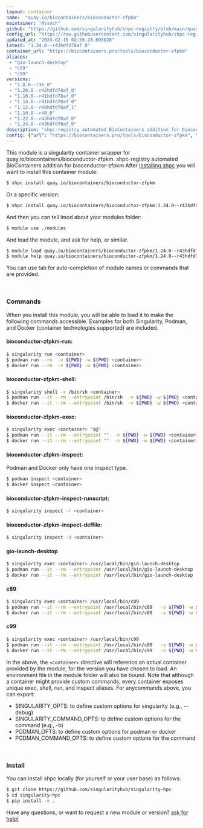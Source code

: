 ```yaml
---
layout: container
name:  "quay.io/biocontainers/bioconductor-zfpkm"
maintainer: "@vsoch"
github: "https://github.com/singularityhub/shpc-registry/blob/main/quay.io/biocontainers/bioconductor-zfpkm/container.yaml"
config_url: "https://raw.githubusercontent.com/singularityhub/shpc-registry/main/quay.io/biocontainers/bioconductor-zfpkm/container.yaml"
updated_at: "2024-02-16 02:56:28.695028"
latest: "1.24.0--r43hdfd78af_0"
container_url: "https://biocontainers.pro/tools/bioconductor-zfpkm"
aliases:
 - "gio-launch-desktop"
 - "c89"
 - "c99"
versions:
 - "1.8.0--r36_0"
 - "1.20.0--r42hdfd78af_0"
 - "1.16.0--r41hdfd78af_0"
 - "1.14.0--r41hdfd78af_0"
 - "1.12.0--r40hdfd78af_1"
 - "1.10.0--r40_0"
 - "1.22.0--r43hdfd78af_0"
 - "1.24.0--r43hdfd78af_0"
description: "shpc-registry automated BioContainers addition for bioconductor-zfpkm"
config: {"url": "https://biocontainers.pro/tools/bioconductor-zfpkm", "maintainer": "@vsoch", "description": "shpc-registry automated BioContainers addition for bioconductor-zfpkm", "latest": {"1.24.0--r43hdfd78af_0": "sha256:96d351b523f04afc5f97f4851b09e35106a4efbd3638890e10c914e5d6171464"}, "tags": {"1.8.0--r36_0": "sha256:af4ad1c895a96d86107ad5e8837b0273de6ee31e77ec62a79253804d22122a92", "1.20.0--r42hdfd78af_0": "sha256:adb1220009f98915c5b53c95dfa853d1ea5f8a88fb721129a5903db0b6f4d8b0", "1.16.0--r41hdfd78af_0": "sha256:9aa335bf89d380b31422aae1fc96f9aaef58685b027e20fec8dec22b67fd8cc9", "1.14.0--r41hdfd78af_0": "sha256:86b132fdcbb4bcff4fe2fd905babccfdd037bb3244512eda86fe238ec659cc4d", "1.12.0--r40hdfd78af_1": "sha256:db43b29059712b9402069227451ddb345d5e6c95f4743252cae7b031f783d594", "1.10.0--r40_0": "sha256:8e6968ba32f10c02335127dd2c5d1af8a250c94cb19f24bcf2722941b174cb76", "1.22.0--r43hdfd78af_0": "sha256:152979958702c3a9392e95e6ddf29b3b688b394419b873166e0da9fbe5456876", "1.24.0--r43hdfd78af_0": "sha256:96d351b523f04afc5f97f4851b09e35106a4efbd3638890e10c914e5d6171464"}, "docker": "quay.io/biocontainers/bioconductor-zfpkm", "aliases": {"gio-launch-desktop": "/usr/local/bin/gio-launch-desktop", "c89": "/usr/local/bin/c89", "c99": "/usr/local/bin/c99"}}
---
```


This module is a singularity container wrapper for quay.io/biocontainers/bioconductor-zfpkm.
shpc-registry automated BioContainers addition for bioconductor-zfpkm
After [installing shpc](#install) you will want to install this container module:


```bash
$ shpc install quay.io/biocontainers/bioconductor-zfpkm
```

Or a specific version:

```bash
$ shpc install quay.io/biocontainers/bioconductor-zfpkm:1.24.0--r43hdfd78af_0
```

And then you can tell lmod about your modules folder:

```bash
$ module use ./modules
```

And load the module, and ask for help, or similar.

```bash
$ module load quay.io/biocontainers/bioconductor-zfpkm/1.24.0--r43hdfd78af_0
$ module help quay.io/biocontainers/bioconductor-zfpkm/1.24.0--r43hdfd78af_0
```

You can use tab for auto-completion of module names or commands that are provided.

<br>

### Commands

When you install this module, you will be able to load it to make the following commands accessible.
Examples for both Singularity, Podman, and Docker (container technologies supported) are included.

#### bioconductor-zfpkm-run:

```bash
$ singularity run <container>
$ podman run --rm  -v ${PWD} -w ${PWD} <container>
$ docker run --rm  -v ${PWD} -w ${PWD} <container>
```

#### bioconductor-zfpkm-shell:

```bash
$ singularity shell -s /bin/sh <container>
$ podman run --it --rm --entrypoint /bin/sh  -v ${PWD} -w ${PWD} <container>
$ docker run --it --rm --entrypoint /bin/sh  -v ${PWD} -w ${PWD} <container>
```

#### bioconductor-zfpkm-exec:

```bash
$ singularity exec <container> "$@"
$ podman run --it --rm --entrypoint ""  -v ${PWD} -w ${PWD} <container> "$@"
$ docker run --it --rm --entrypoint ""  -v ${PWD} -w ${PWD} <container> "$@"
```

#### bioconductor-zfpkm-inspect:

Podman and Docker only have one inspect type.

```bash
$ podman inspect <container>
$ docker inspect <container>
```

#### bioconductor-zfpkm-inspect-runscript:

```bash
$ singularity inspect -r <container>
```

#### bioconductor-zfpkm-inspect-deffile:

```bash
$ singularity inspect -d <container>
```


#### gio-launch-desktop

```bash
$ singularity exec <container> /usr/local/bin/gio-launch-desktop
$ podman run --it --rm --entrypoint /usr/local/bin/gio-launch-desktop   -v ${PWD} -w ${PWD} <container> -c " $@"
$ docker run --it --rm --entrypoint /usr/local/bin/gio-launch-desktop   -v ${PWD} -w ${PWD} <container> -c " $@"
```


#### c89

```bash
$ singularity exec <container> /usr/local/bin/c89
$ podman run --it --rm --entrypoint /usr/local/bin/c89   -v ${PWD} -w ${PWD} <container> -c " $@"
$ docker run --it --rm --entrypoint /usr/local/bin/c89   -v ${PWD} -w ${PWD} <container> -c " $@"
```


#### c99

```bash
$ singularity exec <container> /usr/local/bin/c99
$ podman run --it --rm --entrypoint /usr/local/bin/c99   -v ${PWD} -w ${PWD} <container> -c " $@"
$ docker run --it --rm --entrypoint /usr/local/bin/c99   -v ${PWD} -w ${PWD} <container> -c " $@"
```



In the above, the `<container>` directive will reference an actual container provided
by the module, for the version you have chosen to load. An environment file in the
module folder will also be bound. Note that although a container
might provide custom commands, every container exposes unique exec, shell, run, and
inspect aliases. For anycommands above, you can export:

 - SINGULARITY_OPTS: to define custom options for singularity (e.g., --debug)
 - SINGULARITY_COMMAND_OPTS: to define custom options for the command (e.g., -b)
 - PODMAN_OPTS: to define custom options for podman or docker
 - PODMAN_COMMAND_OPTS: to define custom options for the command

<br>

### Install

You can install shpc locally (for yourself or your user base) as follows:

```bash
$ git clone https://github.com/singularityhub/singularity-hpc
$ cd singularity-hpc
$ pip install -e .
```

Have any questions, or want to request a new module or version? [ask for help!](https://github.com/singularityhub/singularity-hpc/issues)